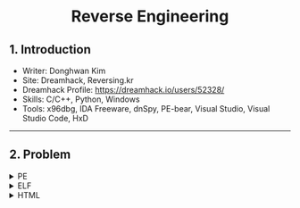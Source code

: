 <h1 align="center">Reverse Engineering</h1>

## 1. Introduction
- Writer: Donghwan Kim
- Site: Dreamhack, Reversing.kr
- Dreamhack Profile: https://dreamhack.io/users/52328/
- Skills: C/C++, Python, Windows
- Tools: x96dbg, IDA Freeware, dnSpy, PE-bear, Visual Studio, Visual Studio Code, HxD

---

## 2. Problem
<details>
  <summary>PE</summary>
  
  - [001.Problem - rev-basic-0](/PE/001_Problem/README.md)
  - [002.Problem - rev-basic-1](/PE/002_Problem/README.md)
  - [003.Problem - Inject ME!!!](/PE/003_Problem/README.md)
  - [004.Problem - rev-basic-8](/PE/004_Problem/README.md)
  - [005.Problem - rev-basic-6](/PE/005_Problem/README.md)
  - [006.Problem - rev-basic-4](/PE/006_Problem/README.md)
  - [007.Problem - rev-basic-3](/PE/007_Problem/README.md)
  - [008.Problem - rev-basic-2](/PE/008_Problem/README.md)
  - [009.Problem - patch](/PE/009_Problem/README.md)
  - [010.Problem - Easy_CrackMe](/PE/010_Problem/README.md)
  - [011.Problem - [wargame.kr] DLL with notepad](/PE/011_Problem/README.md)
  - [012.Problem - rev-basic-7](/PE/012_Problem/README.md)
  - [013.Problem - What is your name?](/PE/013_Problem/README.md)
  - [014.Problem - rev-basic-5](/PE/014_Problem/README.md)
  - [015.Problem - rev-basic-9](/PE/015_Problem/README.md)
  - [016.Problem - Kick the door](/PE/016_Problem/README.md)
  - [017.Problem - babycmp](/PE/017_Problem/README.md)
  - [018.Problem - You shall not pass](/PE/018_Problem/README.md)
  - [019.Problem - Easy Keygen](/PE/019_Problem/README.md)
  - [020.Problem - Direct3D FPS](/PE/020_Problem/README.md)
  - [021.Problem - CSHOP](/PE/021_Problem/README.md)
  - [022.Problem - CSharp](/PE/022_Problem/README.md)
  - [023.Problem - 2048 Revenge](/PE/023_Problem/README.md)
  - [024.Problem - Replace](/PE/024_Problem/README.md)
  - [025.Problem - x64 Lotto](/PE/025_Problem/README.md)
  - [026.Problem - My_First_Game_v0.1](/PE/026_Problem/README.md)
</details>

<details>
  <summary>ELF</summary>
  
  - [001.Problem - power cube](/ELF/001_Problem/README.md)
  - [002.Problem - ptrace_block](/ELF/002_Problem/README.md)
  - [003.Problem - Easy Assembly](/ELF/003_Problem/README.md)
</details>

<details>
  <summary>HTML</summary>
  
  - [001.Problem - Secure Mail](/HTML/001_Problem/README.md)
</details>
